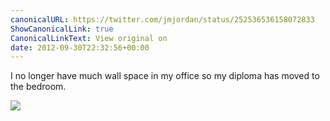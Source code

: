 ```yaml
---
canonicalURL: https://twitter.com/jmjordan/status/252536536158072833
ShowCanonicalLink: true
CanonicalLinkText: View original on
date: 2012-09-30T22:32:56+00:00
---
```

I no longer have much wall space in my office so my diploma has moved to the bedroom.

![](/images/252536536158072833-664989754.jpg)